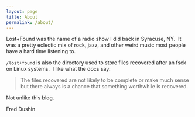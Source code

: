 ```yaml
---
layout: page
title: About
permalink: /about/
---
```


Lost+Found was the name of a radio show I did back in Syracuse, NY.  It was a pretty eclectic mix of rock, jazz, and other weird music most people have a hard time listening to.

`/lost+found` is also the directory used to store files recovered after an fsck on Linux systems.  I like what the docs say:

> The files recovered are not likely to be complete or make much sense but there always is a chance that something worthwhile is recovered.

Not unlike this blog.

Fred Dushin